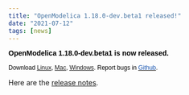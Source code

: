 ```yaml
---
title: "OpenModelica 1.18.0-dev.beta1 released!"
date: "2021-07-12"
tags: [news]
---
```

<p><strong><span style="font-family: Arial, sans-serif; color: black; border: 1pt none windowtext; padding: 0in;">OpenModelica 1.18.0-dev.beta1 is now released.&nbsp;<br /> </span></strong><strong></strong></p>
<p><span style="font-size: 9pt; font-family: Arial, sans-serif; color: black;">Download&nbsp;</span><span style="text-decoration: underline;"><span style="font-size: 9pt; font-family: Arial, sans-serif; color: #1b57b1; border: 1pt none windowtext; padding: 0in;"><a href="/download/download-linux"><span>Linux</span></a></span></span><span style="font-size: 9pt; font-family: Arial, sans-serif; color: black;">,&nbsp;</span><span style="text-decoration: underline;"><span style="font-size: 9pt; font-family: Arial, sans-serif; color: #1b57b1; border: 1pt none windowtext; padding: 0in;"><a href="/download/download-mac"><span>Mac</span></a></span></span><span style="font-size: 9pt; font-family: Arial, sans-serif; color: black;">,&nbsp;</span><span style="text-decoration: underline;"><span style="font-size: 9pt; font-family: Arial, sans-serif; color: #1b57b1; border: 1pt none windowtext; padding: 0in;"><a href="/download/download-windows"><span>Windows</span></a></span></span><span style="font-size: 9pt; font-family: Arial, sans-serif; color: black;">. Report bugs in&nbsp;</span><a href="https://github.com/OpenModelica/OpenModelica/issues"><span style="font-size: 9pt; font-family: Arial, sans-serif; color: #1b57b1; border: 1pt none windowtext; padding: 0in;">Github</span></a><span style="font-size: 9pt; font-family: Arial, sans-serif; color: black;">.</span></p>
<p>Here are the <a href="https://github.com/OpenModelica/OpenModelica/releases/tag/v1.18.0">release notes</a>.</p>
